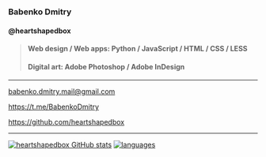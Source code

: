 ### Babenko Dmitry

#### @heartshapedbox

> #### Web design / Web apps: Python / JavaScript / HTML / CSS / LESS
> #### Digital art: Adobe Photoshop / Adobe InDesign
-----------------------------------------------------------------------------------------------------------------------------------------------------------------------------------
babenko.dmitry.mail@gmail.com

https://t.me/BabenkoDmitry

https://github.com/heartshapedbox

-----------------------------------------------------------------------------------------------------------------------------------------------------------------------------------
[![heartshapedbox GitHub stats](https://github-readme-stats.vercel.app/api?username=heartshapedbox&custom_title=Stats&show_icons=true&theme=tokyonight&bg_color=110,0d1117,1a1b27&hide_border=true)](https://github.com/heartshapedbox/github-readme-stats)
[![languages](https://github-readme-stats.vercel.app/api/top-langs/?username=heartshapedbox&layout=compact&theme=tokyonight&bg_color=110,0d1117,1a1b27&hide_border=true)](https://github.com/heartshapedbox/github-readme-stats)
<!---
heartshapedbox/heartshapedbox is a ✨ special ✨ repository because its `README.md` (this file) appears on your GitHub profile.
You can click the Preview link to take a look at your changes.
--->
